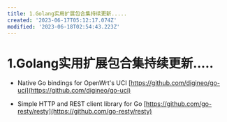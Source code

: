 ```yaml
---
title: 1.Golang实用扩展包合集持续更新.....
created: '2023-06-17T05:12:17.074Z'
modified: '2023-06-18T02:54:43.223Z'
---
```


# 1.Golang实用扩展包合集持续更新.....

- Native Go bindings for OpenWrt's UCI
[https://github.com/digineo/go-uci](https://github.com/digineo/go-uci)

- Simple HTTP and REST client library for Go
[https://github.com/go-resty/resty](https://github.com/go-resty/resty)
